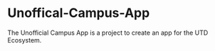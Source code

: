 # Unoffical-Campus-App
The Unofficial Campus App is a project to create an app for the UTD Ecosystem. 


